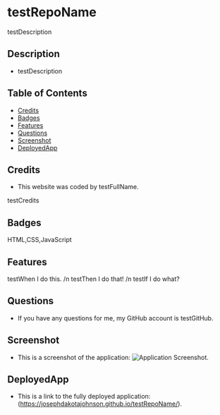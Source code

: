 # testRepoName
testDescription 

## Description

 - testDescription

## Table of Contents

  - [Credits](#credits)
  - [Badges](#badges)
  - [Features](#features)
  - [Questions](#questions)
  - [Screenshot](#screenshot)
  - [DeployedApp](#deployedApp)

## Credits

 - This website was coded by testFullName.

testCredits

## Badges

HTML,CSS,JavaScript

## Features

testWhen I do this. /n testThen I do that! /n testIf I do what?

## Questions

 - If you have any questions for me, my GitHub account is testGitHub.

## Screenshot

 - This is a screenshot of the application: ![Application Screenshot](assets/images/testScreenshotName).

## DeployedApp

 - This is a link to the fully deployed application: (https://josephdakotajohnson.github.io/testRepoName/).
